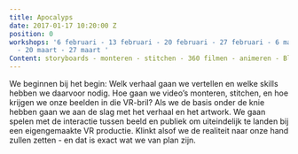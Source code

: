 ```yaml
---
title: Apocalyps
date: 2017-01-17 10:20:00 Z
position: 0
workshops: '6 februari - 13 februari - 20 februari - 27 februari - 6 maart -  13 maart
  - 20 maart - 27 maart '
Content: storyboards - monteren - stitchen - 360 filmen - animeren - Blender
---
```


We beginnen bij het begin: Welk verhaal gaan we vertellen en welke skills hebben we daarvoor nodig. Hoe gaan we video’s monteren, stitchen, en hoe krijgen we onze beelden in die VR-bril? Als we de basis onder de knie hebben gaan we aan de slag met het verhaal en het artwork. We gaan spelen met de interactie tussen beeld en publiek om uiteindelijk te landen bij een eigengemaakte VR productie. Klinkt alsof we de realiteit naar onze hand zullen zetten - en dat is exact wat we van plan zijn.

